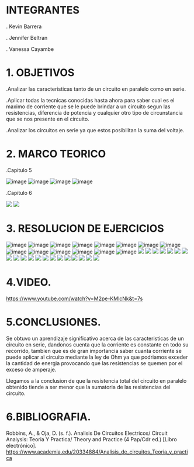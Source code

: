 # INTEGRANTES

. Kevin Barrera

. Jennifer Beltran

. Vanessa Cayambe

# 1. OBJETIVOS

.Analizar las caracteristicas tanto de un circuito en paralelo como en serie.

.Aplicar todas la tecnicas conocidas hasta ahora para saber cual es el maximo de corriente que se le puede brindar a un circuito 
 segun las resistencias, diferencia de potencia y cualquier otro tipo de circunstancia que se nos presente en el circuito.

.Analizar los circuitos en serie ya que estos posibilitan la suma del voltaje.


# 2. MARCO TEORICO

.Capitulo 5

![image](https://user-images.githubusercontent.com/84421020/122345605-a97d0780-cf0d-11eb-9de5-45040845c169.png)
![image](https://user-images.githubusercontent.com/84421020/122345651-b39f0600-cf0d-11eb-89d1-28051ad39bb1.png)
![image](https://user-images.githubusercontent.com/84421020/122345675-bb5eaa80-cf0d-11eb-9735-a5768377f780.png)
![image](https://user-images.githubusercontent.com/84421020/122345698-c1548b80-cf0d-11eb-8e1c-1e5957f74ffb.png)

.Capitulo 6

![](https://github.com/Kevinsan21/Imagenes33333/blob/main/Capitulo6.jpg)
![](https://github.com/Kevinsan21/Imagenes33333/blob/main/Capitulo7.jpg)

# 3. RESOLUCION DE EJERCICIOS

![image](https://user-images.githubusercontent.com/84421020/122525432-d816e300-cfde-11eb-8dd9-18a3ac31e29f.png)
![image](https://user-images.githubusercontent.com/84421020/122525466-dea55a80-cfde-11eb-8c1f-a46cf4f970b5.png)
![image](https://user-images.githubusercontent.com/84421020/122525488-e5cc6880-cfde-11eb-99d5-f04aea7d1a4c.png)
![image](https://user-images.githubusercontent.com/84421020/122525511-ebc24980-cfde-11eb-88af-235ebc6611f3.png)
![image](https://user-images.githubusercontent.com/84421020/122525537-f2e95780-cfde-11eb-97ca-3053a35a30ad.png)
![image](https://user-images.githubusercontent.com/84421020/122525569-faa8fc00-cfde-11eb-9600-307a0a9cf40a.png)
![image](https://user-images.githubusercontent.com/84421020/122525595-01d00a00-cfdf-11eb-8048-f90b85f1f9b9.png)
![image](https://user-images.githubusercontent.com/84421020/122525616-085e8180-cfdf-11eb-8174-5c4bc6037c0d.png)
![image](https://user-images.githubusercontent.com/84421020/122525636-0eecf900-cfdf-11eb-8fc5-742fafdeaab7.png)
![image](https://user-images.githubusercontent.com/84421020/122525657-144a4380-cfdf-11eb-8297-2969eb24490e.png)
![image](https://user-images.githubusercontent.com/84421020/122525684-1a402480-cfdf-11eb-8874-5cecc6035640.png)
![image](https://user-images.githubusercontent.com/84421020/122525711-20360580-cfdf-11eb-936c-d7e25229fd66.png)
![image](https://user-images.githubusercontent.com/84421020/122525732-275d1380-cfdf-11eb-9080-fa676326871f.png)
![image](https://user-images.githubusercontent.com/84421020/122525750-2d52f480-cfdf-11eb-8c58-4fa89ae5fd46.png)
![](https://github.com/Kevinsan21/Imagenes33333/blob/main/33_page-0001.jpg)
![](https://github.com/Kevinsan21/Imagenes33333/blob/main/33_page-0002.jpg)
![](https://github.com/Kevinsan21/Imagenes33333/blob/main/33_page-0003.jpg)
![](https://github.com/Kevinsan21/Imagenes33333/blob/main/33_page-0004.jpg)
![](https://github.com/Kevinsan21/Imagenes33333/blob/main/33_page-0005.jpg)
![](https://github.com/Kevinsan21/Imagenes33333/blob/main/33_page-0006.jpg)
![](https://github.com/Kevinsan21/Imagenes33333/blob/main/Circuito5_01.jpg)
![](https://github.com/Kevinsan21/Imagenes33333/blob/main/Circuito5_02.jpg)
![](https://github.com/Kevinsan21/Imagenes33333/blob/main/Circuito5_03.jpg)
![](https://github.com/Kevinsan21/Imagenes33333/blob/main/Circuito5_04.jpg)
![](https://github.com/Kevinsan21/Imagenes33333/blob/main/Circuito5_05.jpg)
![](https://github.com/Kevinsan21/Imagenes33333/blob/main/Circuito5_06.jpg)
![](https://github.com/Kevinsan21/Imagenes33333/blob/main/Circuito5_07.jpg)
![](https://github.com/Kevinsan21/Imagenes33333/blob/main/Circuito5_08.jpg)
![](https://github.com/Kevinsan21/Imagenes33333/blob/main/Circuito5_09.jpg)
![](https://github.com/Kevinsan21/Imagenes33333/blob/main/Circuito5_10.jpg)
![](https://github.com/Kevinsan21/Imagenes33333/blob/main/Circuito5_11.jpg)
![](https://github.com/Kevinsan21/Imagenes33333/blob/main/Circuito5_12.jpg)
![](https://github.com/Kevinsan21/Imagenes33333/blob/main/Circuito5_13.jpg)
![](https://github.com/Kevinsan21/Imagenes33333/blob/main/Circuito5_14.jpg)

# 4.VIDEO.
https://www.youtube.com/watch?v=M2pe-KMlcNk&t=7s

# 5.CONCLUSIONES.

Se obtuvo un aprendizaje significativo acerca de las caracteristicas de un circuito en serie, dandonos cuenta que la corriente es constante
en todo su recorrido, tambien que es de gran importancia saber cuanta corriente se puede aplicar al circuito mediante la ley de Ohm ya que 
podriamos exceder la cantidad de energia provocando que las resistencias se quemen por el exceso de amperaje.

Llegamos a la conclusion de que la  resistencia total del circuito en paralelo obtenido tiende a ser menor que la sumatoria de las resistencias del circuito.

# 6.BIBLIOGRAFIA.

Robbins, A., & Oja, D. (s. f.). Analisis De Circuitos Electricos/ Circuit Analysis: Teoria Y Practica/ Theory and Practice (4 Pap/Cdr ed.) [Libro electrónico]. https://www.academia.edu/20334884/Analisis_de_circuitos_Teoria_y_practica

